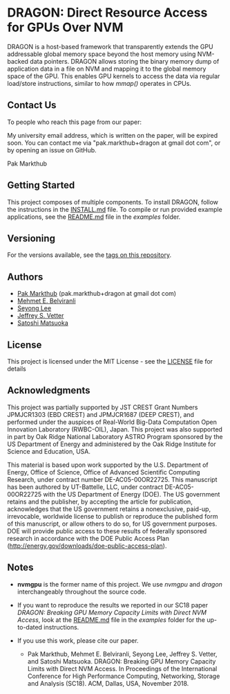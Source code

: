 # DRAGON: Direct Resource Access for GPUs Over NVM

DRAGON is a host-based framework that transparently extends the GPU addressable
global memory space beyond the host memory using NVM-backed data pointers.
DRAGON allows storing the binary memory dump of application data in a file on
NVM and mapping it to the global memory space of the GPU. This enables GPU
kernels to access the data via regular load/store instructions, similar to how
*mmap()* operates in CPUs.

## Contact Us

To people who reach this page from our paper: 

My university email address, which is written on the paper, will be expired
soon. You can contact me via "pak.markthub+dragon at gmail dot com", or by
opening an issue on GitHub.

Pak Markthub

## Getting Started

This project composes of multiple components. To install DRAGON, follow the
instructions in the [INSTALL.md](INSTALL.md) file. To compile or run provided
example applications, see the [README.md](examples/README.md) file in the
*examples* folder.

## Versioning

For the versions available, see the [tags on this repository](https://github.com/pakmarkthub/dragon/tags). 

## Authors

* [Pak Markthub](https://www.linkedin.com/in/pakmarkthub) (pak.markthub+dragon at gmail dot com)
* [Mehmet E. Belviranli](https://ft.ornl.gov/~belviranli/)
* [Seyong Lee](https://ft.ornl.gov/~lees2/)
* [Jeffrey S. Vetter](https://ft.ornl.gov/~vetter/)
* [Satoshi Matsuoka](http://www.r-ccs.riken.jp/en/overview/leadership.html)

## License

This project is licensed under the MIT License - see the [LICENSE](LICENSE) file for details

## Acknowledgments

This project was partially supported by JST CREST Grant Numbers JPMJCR1303
(EBD CREST) and JPMJCR1687 (DEEP CREST), and performed under the auspices of
Real-World Big-Data Computation Open Innovation Laboratory (RWBC-OIL), Japan.
This project was also supported in part by Oak Ridge National Laboratory ASTRO
Program sponsored by the US Department of Energy and administered by the Oak
Ridge Institute for Science and Education, USA. 

This material is based upon work supported by the U.S. Department of Energy,
Office of Science, Office of Advanced Scientific Computing Research, under
contract number DE-AC05-00OR22725. This manuscript has been authored by
UT-Battelle, LLC, under contract DE-AC05-00OR22725 with the US Department of
Energy (DOE). The US government retains and the publisher, by accepting the
article for publication, acknowledges that the US government retains a
nonexclusive, paid-up, irrevocable, worldwide license to publish or reproduce
the published form of this manuscript, or allow others to do so, for US
government purposes. DOE will provide public access to these results of
federally sponsored research in accordance with the DOE Public Access Plan
(http://energy.gov/downloads/doe-public-access-plan).

## Notes

* **nvmgpu** is the former name of this project. We use *nvmgpu* and *dragon*
interchangeably throughout the source code.

* If you want to reproduce the results we reported in our SC18 paper *DRAGON:
Breaking GPU Memory Capacity Limits with Direct NVM Access*, look at the
[README.md](examples/README.md) file in the *examples* folder for the
up-to-dated instructions.

* If you use this work, please cite our paper.

    * Pak Markthub, Mehmet E. Belviranli, Seyong Lee, Jeffrey S. Vetter, and Satoshi
Matsuoka. DRAGON: Breaking GPU Memory Capacity Limits with Direct NVM Access. In
Proceedings of the International Conference for High Performance Computing,
Networking, Storage and Analysis (SC18). ACM, Dallas, USA, November 2018.
